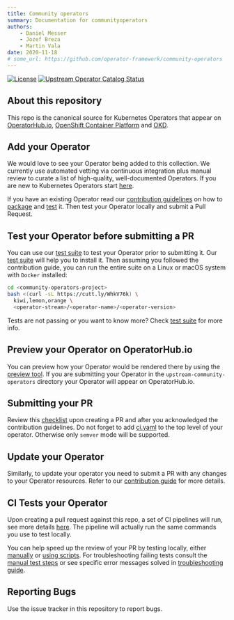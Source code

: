 ```yaml
---
title: Community operators
summary: Documentation for communityoperators
authors:
    - Daniel Messer
    - Jozef Breza
    - Martin Vala
date: 2020-11-18
# some_url: https://github.com/operator-framework/community-operators
---
```


[![License](http://img.shields.io/:license-apache-blue.svg)](http://www.apache.org/licenses/LICENSE-2.0.html)
[![Upstream Operator Catalog Status](https://quay.io/repository/operator-framework/upstream-community-operators/status "Upstream Operator Catalog Status")](https://quay.io/repository/operator-framework/upstream-community-operators)

## About this repository

This repo is the canonical source for Kubernetes Operators that appear on [OperatorHub.io](https://operatorhub.io), [OpenShift Container Platform](https://openshift.com) and [OKD](https://okd.io).

<!-- ## Documentation
Full documentation is generated via [mkdoc](https://www.mkdocs.org/) and located at [https://operator-framework.github.io/community-operators/](https://operator-framework.github.io/community-operators/) -->

## Add your Operator

We would love to see your Operator being added to this collection. We currently use automated vetting via continuous integration plus manual review to curate a list of high-quality, well-documented Operators. If you are new to Kubernetes Operators start [here](https://sdk.operatorframework.io/build/).

If you have an existing Operator read our [contribution guidelines](./packaging-operator.md) on how to [package](./packaging-operator.md) and [test](./testing-operators.md) it. Then test your Operator locally and submit a Pull Request.

## Test your Operator before submitting a PR

You can use our [test suite](./operator-test-suite.md) to test your Operator prior to submitting it. Our [test suite](./operator-test-suite.md) will help you to install it. Then assuming you followed the contribution guide, you can run the entire suite on a Linux or macOS system with `Docker` installed:

```bash
cd <community-operators-project>
bash <(curl -sL https://cutt.ly/WhkV76k) \
  kiwi,lemon,orange \
  <operator-stream>/<operator-name>/<operator-version>
```
Tests are not passing or you want to know more? Check [test suite](./operator-test-suite.md) for more info.

## Preview your Operator on OperatorHub.io

You can preview how your Operator would be rendered there by using the [preview tool](https://operatorhub.io/preview). If you are submitting your Operator in the `upstream-community-operators` directory your Operator will appear on OperatorHub.io.

## Submitting your PR

Review this [checklist](./pull_request_template.md) upon creating a PR and after you acknowledged the contribution guidelines.
Do not forget to add [ci.yaml](./operator-ci-yaml.md#operator-versioning) to the top level of your operator. Otherwise only `semver` mode will be supported.

## Update your Operator

Similarly, to update your operator you need to submit a PR with any changes to your Operator resources. Refer to our [contribution guide](./operator-ci-yaml.md#operator-versioning) for more details.

## CI Tests your Operator

Upon creating a pull request against this repo, a set of CI pipelines will run, see more details [here](/tests-in-pr.md). The pipeline will actually run the same commands you use to test locally.

You can help speed up the review of your PR by testing locally, either [manually](./testing-operators.md) or [using scripts](./operator-test-suite.md). For troubleshooting failing tests consult the [manual test steps](./testing-operators.md) or see specific error messages solved in [troubleshooting guide](https://github.com/operator-framework/community-operators/blob/master/docs/troubleshooting.md).

## Reporting Bugs

Use the issue tracker in this repository to report bugs.

